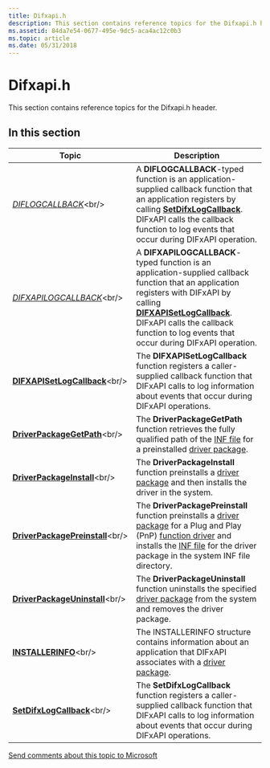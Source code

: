 ```yaml
---
title: Difxapi.h
description: This section contains reference topics for the Difxapi.h header.
ms.assetid: 84da7e54-0677-495e-9dc5-aca4ac12c0b3
ms.topic: article
ms.date: 05/31/2018
---
```


# Difxapi.h

This section contains reference topics for the Difxapi.h header.

## In this section



| Topic                                                                 | Description                                                                                                                                                                                                                                                                                          |
|-----------------------------------------------------------------------|------------------------------------------------------------------------------------------------------------------------------------------------------------------------------------------------------------------------------------------------------------------------------------------------------|
| [*DIFLOGCALLBACK*](https://msdn.microsoft.com/library/Ff543623(v=VS.85).aspx)<br/>                     | A **DIFLOGCALLBACK**-typed function is an application-supplied callback function that an application registers by calling [**SetDifxLogCallback**](https://msdn.microsoft.com/library/Ff550771(v=VS.85).aspx). DIFxAPI calls the callback function to log events that occur during DIFxAPI operation.<br/>                        |
| [*DIFXAPILOGCALLBACK*](https://msdn.microsoft.com/library/Ff543627(v=VS.85).aspx)<br/>             | A **DIFXAPILOGCALLBACK**-typed function is an application-supplied callback function that an application registers with DIFxAPI by calling [**DIFXAPISetLogCallback**](https://msdn.microsoft.com/library/Ff543630(v=VS.85).aspx). DIFxAPI calls the callback function to log events that occur during DIFxAPI operation.<br/> |
| [**DIFXAPISetLogCallback**](https://msdn.microsoft.com/library/Ff543630(v=VS.85).aspx)<br/>     | The **DIFXAPISetLogCallback** function registers a caller-supplied callback function that DIFxAPI calls to log information about events that occur during DIFxAPI operations. <br/>                                                                                                            |
| [**DriverPackageGetPath**](https://msdn.microsoft.com/library/Ff544810(v=VS.85).aspx)<br/>       | The **DriverPackageGetPath** function retrieves the fully qualified path of the [INF file](/windows-hardware/drivers/install/overview-of-inf-files) for a preinstalled [driver package](https://docs.microsoft.com/windows-hardware/drivers/install/driver-packages).<br/>                                                                                                               |
| [**DriverPackageInstall**](https://msdn.microsoft.com/library/Ff544813(v=VS.85).aspx)<br/>       | The **DriverPackageInstall** function preinstalls a [driver package](https://docs.microsoft.com/windows-hardware/drivers/install/driver-packages) and then installs the driver in the system.<br/>                                                                                                                                                 |
| [**DriverPackagePreinstall**](https://msdn.microsoft.com/library/Ff544817(v=VS.85).aspx)<br/> | The **DriverPackagePreinstall** function preinstalls a [driver package](https://docs.microsoft.com/windows-hardware/drivers/install/driver-packages) for a Plug and Play (PnP) [function driver](https://docs.microsoft.com/windows-hardware/drivers/kernel/function-drivers) and installs the [INF file](/windows-hardware/drivers/install/overview-of-inf-files) for the driver package in the system INF file directory.<br/>             |
| [**DriverPackageUninstall**](https://msdn.microsoft.com/library/Ff544822(v=VS.85).aspx)<br/>   | The **DriverPackageUninstall** function uninstalls the specified [driver package](https://docs.microsoft.com/windows-hardware/drivers/install/driver-packages) from the system and removes the driver package. <br/>                                                                                                                               |
| [**INSTALLERINFO**](https://msdn.microsoft.com/library/Ff547548(v=VS.85).aspx)<br/>                     | The INSTALLERINFO structure contains information about an application that DIFxAPI associates with a [driver package](https://docs.microsoft.com/windows-hardware/drivers/install/driver-packages). <br/>                                                                                                                                          |
| [**SetDifxLogCallback**](https://msdn.microsoft.com/library/Ff550771(v=VS.85).aspx)<br/>           | The **SetDifxLogCallback** function registers a caller-supplied callback function that DIFxAPI calls to log information about events that occur during DIFxAPI operations. <br/>                                                                                                               |



 

 

 

[Send comments about this topic to Microsoft](mailto:wsddocfb@microsoft.com?subject=Documentation%20feedback%20%5Bdevinst\devinst%5D:%20Difxapi.h%20%20RELEASE:%20%283/29/2018%29&body=%0A%0APRIVACY%20STATEMENT%0A%0AWe%20use%20your%20feedback%20to%20improve%20the%20documentation.%20We%20don't%20use%20your%20email%20address%20for%20any%20other%20purpose,%20and%20we'll%20remove%20your%20email%20address%20from%20our%20system%20after%20the%20issue%20that%20you're%20reporting%20is%20fixed.%20While%20we're%20working%20to%20fix%20this%20issue,%20we%20might%20send%20you%20an%20email%20message%20to%20ask%20for%20more%20info.%20Later,%20we%20might%20also%20send%20you%20an%20email%20message%20to%20let%20you%20know%20that%20we've%20addressed%20your%20feedback.%0A%0AFor%20more%20info%20about%20Microsoft's%20privacy%20policy,%20see%20http://privacy.microsoft.com/default.aspx. "Send comments about this topic to Microsoft")





